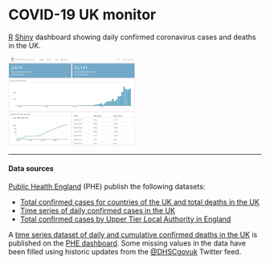 # COVID-19 UK monitor
[R](https://cran.r-project.org) [Shiny](https://cran.r-project.org/web/packages/shiny/index.html) dashboard showing daily confirmed coronavirus cases and deaths in the UK.    

<img src="screenshot.png" width="50%"> 

---

#### Data sources

[Public Health England](https://www.gov.uk/government/publications/covid-19-track-coronavirus-cases) (PHE) publish the following datasets:      

- [Total confirmed cases for countries of the UK and total deaths in the UK](https://www.arcgis.com/home/item.html?id=bc8ee90225644ef7a6f4dd1b13ea1d67)
- [Time series of daily confirmed cases in the UK](https://www.arcgis.com/home/item.html?id=e5fd11150d274bebaaf8fe2a7a2bda11)
- [Total confirmed cases by Upper Tier Local Authority in England](https://www.arcgis.com/home/item.html?id=b684319181f94875a6879bbc833ca3a6)     

A [time series dataset of daily and cumulative confirmed deaths in the UK](https://fingertips.phe.org.uk/documents/Historic%20COVID-19%20Dashboard%20Data.xlsx) is published on the [PHE dashboard](https://www.arcgis.com/apps/opsdashboard/index.html#/f94c3c90da5b4e9f9a0b19484dd4bb14). Some missing values in the data have been filled using historic updates from the [@DHSCgovuk](https://twitter.com/DHSCgovuk) Twitter feed.

